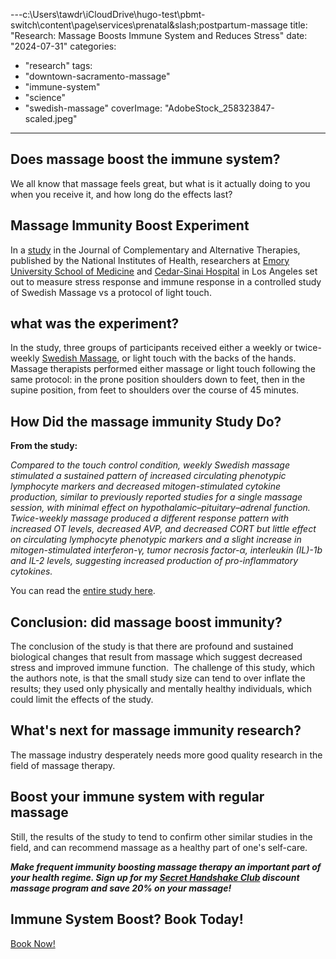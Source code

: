 ---c:\Users\tawdr\iCloudDrive\hugo-test\pbmt-switch\content\page\services\prenatal&slash;postpartum-massage
title: "Research: Massage Boosts Immune System and Reduces Stress"
date: "2024-07-31"
categories: 
  - "research"
tags: 
  - "downtown-sacramento-massage"
  - "immune-system"
  - "science"
  - "swedish-massage"
coverImage: "AdobeStock_258323847-scaled.jpeg"
---

## Does massage boost the immune system?

We all know that massage feels great, but what is it actually doing to you when you receive it, and how long do the effects last?

## Massage Immunity Boost Experiment

In a [study](https://pubmed.ncbi.nlm.nih.gov/22775448/) in the Journal of Complementary and Alternative Therapies, published by the National Institutes of Health, researchers at [Emory University School of Medicine](http://www.psychiatry.emory.edu/) and [Cedar-Sinai Hospital](https://www.cedars-sinai.edu/research/areas/biostatistics-bioinformatics.html) in Los Angeles set out to measure stress response and immune response in a controlled study of Swedish Massage vs a protocol of light touch.

## what was the experiment?

In the study, three groups of participants received either a weekly or twice-weekly [Swedish Massage](https://paulbrown.net/what-is-swedish-massage/), or light touch with the backs of the hands.  Massage therapists performed either massage or light touch following the same protocol: in the prone position shoulders down to feet, then in the supine position, from feet to shoulders over the course of 45 minutes.

## How Did the massage immunity Study Do?

**From the study:**

_Compared to the touch control condition, weekly Swedish massage stimulated a sustained pattern of increased circulating phenotypic lymphocyte markers and decreased mitogen-stimulated cytokine production, similar to previously reported studies for a single massage session, with minimal effect on hypothalamic–pituitary–adrenal function. Twice-weekly massage produced a different response pattern with increased OT levels, decreased AVP, and decreased CORT but little effect on circulating lymphocyte phenotypic markers and a slight increase in mitogen-stimulated interferon-γ, tumor necrosis factor-α, interleukin (IL)-1b and IL-2 levels, suggesting increased production of pro-inflammatory cytokines._

You can read the [entire study here](https://www.ncbi.nlm.nih.gov/pmc/articles/PMC3419840/pdf/acm.2011.0071.pdf).

## Conclusion: did massage boost immunity?

The conclusion of the study is that there are profound and sustained biological changes that result from massage which suggest decreased stress and improved immune function.  The challenge of this study, which the authors note, is that the small study size can tend to over inflate the results; they used only physically and mentally healthy individuals, which could limit the effects of the study.  

## What's next for massage immunity research?

The massage industry desperately needs more good quality research in the field of massage therapy.

## Boost your immune system with regular massage

Still, the results of the study to tend to confirm other similar studies in the field, and can recommend massage as a healthy part of one's self-care.    
  
**_Make frequent immunity boosting massage therapy an important part of your health regime. Sign up for my [Secret Handshake Club](https://paulbrown.net/secret-handshake-club/) discount massage program and save 20% on your massage!_**

## Immune System Boost? Book Today!

[Book Now!](http://https/paulbrown.noterro.com)
